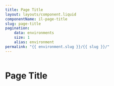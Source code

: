```yaml
---
title: Page Title
layout: layouts/component.liquid
componentName: il-page-title
slug: page-title
pagination:
    data: environments
    size: 1
    alias: environment
permalink: "{{ environment.slug }}/{{ slug }}/"
---
```

<div class="template-information" data-name="default">
  <img slot="background" src="https://picsum.photos/1200/300" alt="">
  <h1>Page Title</h1>
</div>
